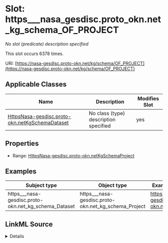 

# Slot: https___nasa_gesdisc.proto_okn.net_kg_schema_OF_PROJECT


_No slot (predicate) description specified_






This slot occurs 6378 times.


URI: [https://nasa-gesdisc.proto-okn.net/kg/schema/OF_PROJECT](https://nasa-gesdisc.proto-okn.net/kg/schema/OF_PROJECT)



<!-- no inheritance hierarchy -->





## Applicable Classes

| Name | Description | Modifies Slot |
| --- | --- | --- |
| [HttpsNasa-gesdisc.proto-okn.netKgSchemaDataset](../classes/HttpsNasa-gesdisc.proto-okn.netKgSchemaDataset.md) | No class (type) description specified |  yes  |







## Properties

* Range: [HttpsNasa-gesdisc.proto-okn.netKgSchemaProject](../classes/HttpsNasa-gesdisc.proto-okn.netKgSchemaProject.md)






## Examples

| Subject type | Object type | Example subject | Example object | Occurrences |
| --- | --- | --- | --- | --- |
| https___nasa-gesdisc.proto-okn.net_kg_schema_Dataset | https___nasa-gesdisc.proto-okn.net_kg_schema_Project | https://nasa-gesdisc.proto-okn.net/kg/node/0 | https://nasa-gesdisc.proto-okn.net/kg/node/7018 | 6378 |




## LinkML Source

<details>

```yaml
name: https___nasa-gesdisc.proto-okn.net_kg_schema_OF_PROJECT
annotations:
  count:
    tag: count
    value: 6378
description: No slot (predicate) description specified
examples:
- object:
    example_object: https://nasa-gesdisc.proto-okn.net/kg/node/7018
    example_object_type: https___nasa-gesdisc.proto-okn.net_kg_schema_Project
    example_predicate: https://nasa-gesdisc.proto-okn.net/kg/schema/OF_PROJECT
    example_subject: https://nasa-gesdisc.proto-okn.net/kg/node/0
    example_subject_type: https___nasa-gesdisc.proto-okn.net_kg_schema_Dataset
from_schema: nasa-gesdisc
rank: 1000
slot_uri: https://nasa-gesdisc.proto-okn.net/kg/schema/OF_PROJECT
alias: https___nasa_gesdisc.proto_okn.net_kg_schema_OF_PROJECT
domain_of:
- https___nasa-gesdisc.proto-okn.net_kg_schema_Dataset
range: https___nasa-gesdisc.proto-okn.net_kg_schema_Project

```
</details>